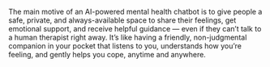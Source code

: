  
The main motive of an AI-powered mental health chatbot is to give people a safe, private, and always-available space to share their feelings, get emotional support, and receive helpful guidance — even if they can’t talk to a human therapist right away.
It’s like having a friendly, non-judgmental companion in your pocket that listens to you, understands how you’re feeling, and gently helps you cope, anytime and anywhere.
